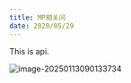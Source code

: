 ```yaml
---
title: MP相关问
date: 2020/05/29
---
```


This is api.

![image-20250113090133734](https://img.naspt.de/image-111111.png)